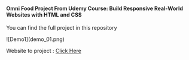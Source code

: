 <h4>Omni Food Project From Udemy Course: Build Responsive Real-World Websites with HTML and CSS</h4>
<p>You can find the full project in this repository</p>
![Demo1](demo_01.png)
<p>Website to project : <a href="https://udemy-omni-food.netlify.app/">Click Here</a></p>
